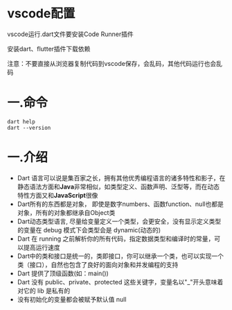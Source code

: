 # vscode配置

vscode运行.dart文件要安装Code Runner插件

安装dart、flutter插件下载依赖

注意：不要直接从浏览器复制代码到vscode保存，会乱码，其他代码运行也会乱码

# 一.命令

```shell
dart help
dart --version
```

# 一.介绍

- Dart 语言可以说是集百家之长，拥有其他优秀编程语言的诸多特性和影子，在静态语法⽅⾯和**Java**⾮常相似，如类型定义、函数声明、泛型等，⽽在动态特性⽅⾯⼜和**JavaScript**很像
- Dart所有的东西都是对象， 即使是数字numbers、函数function、null也都是对象，所有的对象都继承自Object类
- Dart动态类型语言, 尽量给变量定义一个类型，会更安全，没有显示定义类型的变量在 debug 模式下会类型会是 dynamic(动态的)
- Dart 在 running 之前解析你的所有代码，指定数据类型和编译时的常量，可以提高运行速度
- Dart中的类和接口是统一的，类即接口，你可以继承一个类，也可以实现一个类（接口），自然也包含了良好的面向对象和并发编程的支持
- Dart 提供了顶级函数(如：main())
- Dart 没有 public、private、protected 这些关键字，变量名以"_"开头意味着对它的 lib 是私有的
- 没有初始化的变量都会被赋予默认值 null



